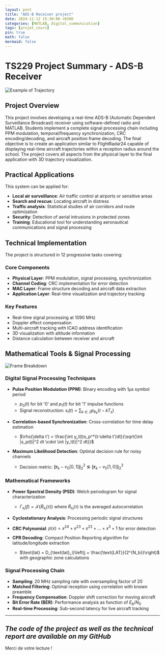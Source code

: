 ```yaml
---
layout: post
title: "ADS-B Receiver project"
date: 2024-11-12 15:30:00 +0200
categories: [MATLAB, Digital_communication]
tags: [projet_cours]
pin: true
math: false
mermaid: false
---
```

<!-- <script>
if (typeof MathJax === 'undefined') {
  window.MathJax = {
    tex: {
      inlineMath: [['$', '$'], ['\\(', '\\)']],
      displayMath: [['$$', '$$'], ['\\[', '\\]']],
      processEscapes: true,
      processEnvironments: true,
      processRefs: true,
      tags: 'ams',
      autoload: {
        color: [],
        colorv2: ['color']
      },
      packages: {'[+]': ['noerrors']}
    },
    options: {
      ignoreHtmlClass: 'tex2jax_ignore',
      processHtmlClass: 'tex2jax_process',
      skipHtmlTags: ['script', 'noscript', 'style', 'textarea', 'pre', 'code', 'a']
    },
    loader: {
      load: ['[tex]/noerrors']
    },
    startup: {
      pageReady() {
        return MathJax.startup.defaultPageReady().then(() => {
          console.log('MathJax 3.2.2 loaded successfully');
        });
      }
    }
  };
}
</script>

<script type="text/javascript" id="MathJax-script" async
  src="https://cdn.jsdelivr.net/npm/mathjax@3.2.2/es5/tex-mml-chtml.js">
</script> -->

<link rel="stylesheet" href="https://cdn.jsdelivr.net/npm/katex@0.16.8/dist/katex.min.css">
<script defer src="https://cdn.jsdelivr.net/npm/katex@0.16.8/dist/katex.min.js"></script>
<script defer src="https://cdn.jsdelivr.net/npm/katex@0.16.8/dist/contrib/auto-render.min.js"></script>
<script>
document.addEventListener("DOMContentLoaded", function() {
    renderMathInElement(document.body, {
        delimiters: [
            {left: "$$", right: "$$", display: true},
            {left: "$", right: "$", display: false}
        ]
    });
});
</script>

# TS229 Project Summary - ADS-B Receiver

![Example of Trajectory](https://rdebache.fr/assets/img/Tache7trajectoire.png)
## Project Overview

This project involves developing a real-time ADS-B (Automatic Dependent Surveillance Broadcast) receiver using software-defined radio and MATLAB. Students implement a complete signal processing chain including PPM modulation, temporal/frequency synchronization, CRC encoding/decoding, and aircraft position frame decoding. The final objective is to create an application similar to FlightRadar24 capable of displaying real-time aircraft trajectories within a reception radius around the school. The project covers all aspects from the physical layer to the final application with 3D trajectory visualization.

## Practical Applications

This system can be applied for:

* **Local air surveillance**: Air traffic control at airports or sensitive areas
* **Search and rescue**: Locating aircraft in distress
* **Traffic analysis**: Statistical studies of air corridors and route optimization
* **Security**: Detection of aerial intrusions in protected zones
* **Training**: Educational tool for understanding aeronautical communications and signal processing

## Technical Implementation

The project is structured in 12 progressive tasks covering:

### Core Components
* **Physical Layer**: PPM modulation, signal processing, synchronization
* **Channel Coding**: CRC implementation for error detection
* **MAC Layer**: Frame structure decoding and aircraft data extraction
* **Application Layer**: Real-time visualization and trajectory tracking

### Key Features
* Real-time signal processing at 1090 MHz
* Doppler effect compensation
* Multi-aircraft tracking with ICAO address identification
* 3D visualization with altitude information
* Distance calculation between receiver and aircraft

## Mathematical Tools & Signal Processing

![Frame Breakdown](https://rdebache.fr/assets/img/Tache8debuttrames.png)
### Digital Signal Processing Techniques

* **Pulse Position Modulation (PPM)**: Binary encoding with 1μs symbol period
   - $p_0(t)$ for bit '0' and $p_1(t)$ for bit '1' impulse functions
   - Signal reconstruction: $s_l(t) = \sum_{k \in \mathbb{Z}} p_{b_k}(t - kT_s)$

* **Correlation-based Synchronization**: Cross-correlation for time delay estimation
   - $\rho(\delta t') = \frac{\int y_l(t)s_p^*(t-\delta t')dt}{\sqrt{\int |s_p(t)|^2 dt \cdot \int |y_l(t)|^2 dt}}$

* **Maximum Likelihood Detection**: Optimal decision rule for noisy channels
   - Decision metric: $\|\mathbf{r}_k - v_0[0,1]\|_2^2 \lessgtr \|\mathbf{r}_k - v_0[1,0]\|_2^2$

### Mathematical Frameworks

* **Power Spectral Density (PSD)**: Welch periodogram for signal characterization
   - $\Gamma_{s_l}(f) = \mathcal{F}\{\widetilde{R}_{s_l}(\tau)\}$ where $\widetilde{R}_{s_l}(\tau)$ is the averaged autocorrelation

* **Cyclostationary Analysis**: Processing periodic signal structures

* **CRC Polynomial**: $p(x) = x^{24} + x^{23} + x^{22} + \ldots + x^3 + 1$ for error detection

* **CPR Decoding**: Compact Position Reporting algorithm for latitude/longitude extraction
   - $\text{lat} = D_{\text{lat}_i}\left(j + \frac{\text{LAT}}{2^{N_b}}\right)$ with geographic zone calculations

### Signal Processing Chain

* **Sampling**: 20 MHz sampling rate with oversampling factor of 20
* **Matched Filtering**: Optimal reception using correlation with known preamble
* **Frequency Compensation**: Doppler shift correction for moving aircraft
* **Bit Error Rate (BER)**: Performance analysis as function of $E_b/N_0$
* **Real-time Processing**: Sub-second latency for live aircraft tracking

---
*The code of the project as well as the technical report are available on my GitHub*
---

Merci de votre lecture !

